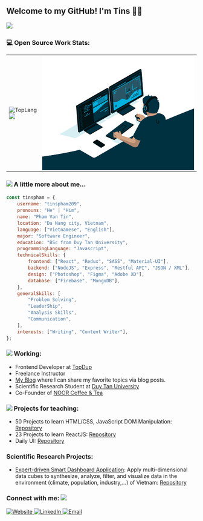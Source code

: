 ## Welcome to my GitHub! I'm Tins 👨‍💻

<p>
	<a href="https://github.com/tinspham209">
		<img src="https://komarev.com/ghpvc/?username=tinspham209">
	</a>
</p>

### 💻 Open Source Work Stats:

<table width="100%"  border="0" cellpadding="0" cellspacing="0">
	<tr>
		<td align="left">
			<img align="left" alt="TopLang" src="https://github-readme-stats.vercel.app/api?username=tinspham209" />
			<img align='left' src="https://github-readme-stats.vercel.app/api/top-langs/?username=anuraghazra&layout=compact" />
		</td>
		<td align="left">
			<img align='right' src="https://github.com/wladimirgrf/wladimirgrf/raw/main/.github/assets/coding.gif"/>
		</td>
	</tr>
</table>

### <img src="https://emojis.slackmojis.com/emojis/images/1588315024/8823/hyperkitty.gif?1588315024" width="30px"/> A little more about me...

```js
const tinspham = {
	username: "tinspham209",
	pronouns: "He" | "Him",
	name: "Pham Van Tin",
	location: "Da Nang city, Vietnam",
	language: ["Vietnamese", "English"],
	major: "Software Engineer",
	education: "BSc from Duy Tan University",
	programmingLanguage: "Javascript",
	technicalSkills: {
		frontend: ["React", "Redux", "SASS", "Material-UI"],
		backend: ["NodeJS", "Express", "Restful API", "JSON / XML"],
		design: ["Photoshop", "Figma", "Adobe XD"],
		database: ["Firebase", "MongoDB"],
	},
	generalSkills: [
		"Problem Solving",
		"LeaderShip",
		"Analysis Skills",
		"Communication",
	],
	interests: ["Writing", "Content Writer"],
};
```

### <img src="https://media.giphy.com/media/WUlplcMpOCEmTGBtBW/giphy.gif" width="30"> Working:

- Frontend Developer at [TopDup](https://github.com/forummlcb/topdup)
- Freelance Instructor
- <a href="http://blog.tinspham.info">My Blog</a> where I can share my favorite topics via blog posts.
- Scientific Research Student at [Duy Tan University](https://duytan.edu.vn/)
- Co-Founder of [NOOR Coffee & Tea](https://www.noordn.cf)

### <img src="https://media.giphy.com/media/VgCDAzcKvsR6OM0uWg/giphy.gif" width="40"> Projects for teaching:

- 50 Projects to learn HTML/CSS, JavaScript DOM Manipulation: [Repository](https://github.com/tinspham209/50projects50days)
- 23 Projects to learn ReactJS: [Repository](https://github.com/tinspham209/23-projects-react)
- Daily UI: [Repository](https://github.com/tinspham209/daily-ui)

### Scientific Research Projects:

- [ Expert-driven Smart Dashboard Application](http://sda-research.ml): Apply multi-dimensional data cubes to synthesize, analyze, filter, and visualize data in the environment (climate, population, industry,...) of Vietnam: [Repository](https://github.com/sdateamdtu2020/SDA-v2.0)

### Connect with me: <img src="https://raw.githubusercontent.com/nguyenthanhlong11/nguyenthanhlong11/master/Assets/handshake.gif" height="30px">

<p>
	<a href="https://tinspham.info/" target="_blank">
		<img alt="Website" src="https://img.shields.io/badge/.-www.tinspham.info-ff69b4?style=flat&logo=google-chrome">
	</a>
	<a href="https://www.linkedin.com/in/phamvantins/" target="_blank">
		<img alt="LinkedIn" src="https://img.shields.io/badge/.-@phamvantins-lightgrey?style=flat&logo=linkedin">
	</a>
	<a href="mailto:tinphamvan123@gmail.com">
		<img alt="Email" src="https://img.shields.io/badge/.-tinphamvan123@gmail.com-orange?style=flat&logo=gmail">
	</a>
</p>
